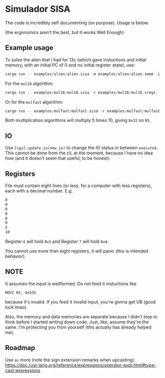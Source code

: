 # Simulador SISA

The code is incredibly self documenting (on purpose). Usage is below.

(the ergonomics aren't the best, but it works Well Enough)

## Example usage
To solve the alien that I had for 13c (which gave instuctions and initial memory, with an initial
PC of 0 and no initial register state), use:
```rs
cargo run -- examples/alien/alien.sisa -m examples/alien/alien.smem -i examples/alien/alien.sio
```

For the `mul16` algorithm:
```rs
cargo run -- examples/mul16/mul16.sisa -r examples/mul16/mul16.sregs
```

Or for the `mulfast` algorithm:
```rs
cargo run -- examples/mulfast/mulfast.sisa -r examples/mulfast/mulfast.sregs
```

Both multiplication algorithms will multiply 5 times 10, giving `0x32` on `R5`.


## IO
Use `[cpu].update_io(new_io)` to change the IO status in between `execute`s. This cannot be done
from the cli, at the moment, because I have no idea how (and it doesn't seem that useful, to be 
honest).

## Registers
File must contain eight lines (or less, for a computer with less registers), each with a decimal number. E.g.
```txt
0
0
0
0
0
0
5
10
```

Register `6` will hold `0x5` and Register `7` will hold `0xA`.

You cannot use more than eight registers, it will panic (this is intended behavior).

## NOTE
It assumes the input is wellformed. Do not feed it instuctions like

`MOVI R5, 0x555`

because it's invalid. If you feed it invalid input, you're gonna get UB (good luck lmao).

Also, the memory and data memories are separate because I didn't stop to think before I started 
writing down code. Just, like, assume they're the same. I'm protecting you from yourself (this actually
has already helped me).

## Roadmap
Use `as` more (note the sign extension remarks when upcasting): https://doc.rust-lang.org/reference/expressions/operator-expr.html#type-cast-expressions
